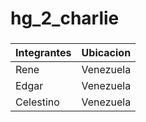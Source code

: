 # hg_2_charlie
###

| Integrantes | Ubicacion |
|-------------|-----------|
| Rene | Venezuela |
| Edgar | Venezuela |
| Celestino | Venezuela |
